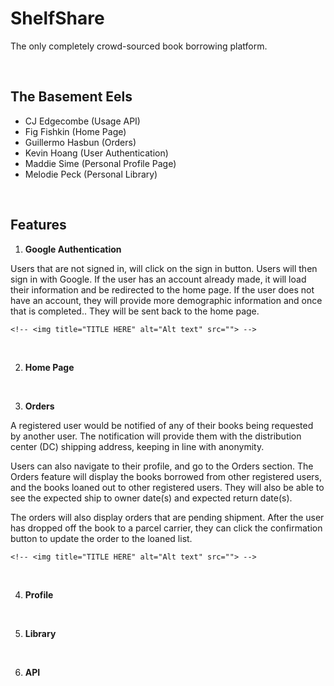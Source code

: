 # ShelfShare

The only completely crowd-sourced book borrowing platform.

<br>

##  The Basement Eels
- CJ Edgecombe (Usage API)
- Fig Fishkin (Home Page)
- Guillermo Hasbun (Orders)
- Kevin Hoang (User Authentication)
- Maddie Sime (Personal Profile Page)
- Melodie Peck (Personal Library)

<br>

## Features

1. **Google Authentication**

Users that are not signed in, will click on the sign in button. Users will then sign in with Google. If the user has an account already made, it will load their information and be redirected to the home page. If the user does not have an account, they will provide more demographic information and once that is completed.. They will be sent back to the home page.

    <!-- <img title="TITLE HERE" alt="Alt text" src=""> -->

<br>

2. **Home Page**

    <!-- <img title="TITLE HERE" alt="Alt text" src=""> -->

<br>

3. **Orders**

A registered user would be notified of any of their books being requested by another user. The notification will provide them with the distribution center (DC) shipping address, keeping in line with anonymity.

Users can also navigate to their profile, and go to the Orders section. The Orders feature will display the books borrowed from other registered users, and the books loaned out to other registered users. They will also be able to see the expected ship to owner date(s) and expected return date(s).

The orders will also display orders that are pending shipment. After the user has dropped off the book to a parcel carrier, they can click the confirmation button to update the order to the loaned list.


    <!-- <img title="TITLE HERE" alt="Alt text" src=""> -->

<br>

4. **Profile**

    <!-- <img title="TITLE HERE" alt="Alt text" src=""> -->

<br>

5. **Library**

    <!-- <img title="TITLE HERE" alt="Alt text" src=""> -->

<br>

6. **API**

    <!-- <img title="TITLE HERE" alt="Alt text" src=""> -->

<br>
